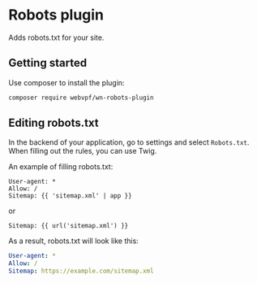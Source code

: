 # Robots plugin

Adds robots.txt for your site.

## Getting started

Use composer to install the plugin:

```bash
composer require webvpf/wn-robots-plugin
```

## Editing robots.txt

In the backend of your application, go to settings and select `Robots.txt`. When filling out the rules, you can use Twig.

An example of filling robots.txt:

```twig
User-agent: *
Allow: /
Sitemap: {{ 'sitemap.xml' | app }}
```

or

```twig
Sitemap: {{ url('sitemap.xml') }}
```

As a result, robots.txt will look like this:

```yaml
User-agent: *
Allow: /
Sitemap: https://example.com/sitemap.xml
```
